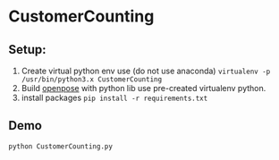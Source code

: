 # CustomerCounting

## Setup:
1. Create virtual python env use (do not use anaconda)
```virtualenv -p /usr/bin/python3.x CustomerCounting```
2. Build [openpose](https://github.com/CMU-Perceptual-Computing-Lab/openpose) with python lib use pre-created virtualenv python.
3. install packages
```pip install -r requirements.txt```

## Demo
```python CustomerCounting.py```
